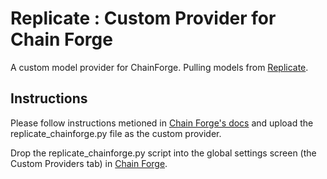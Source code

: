 # Replicate : Custom Provider for Chain Forge
A custom model provider for ChainForge. Pulling models from [Replicate](https://replicate.com).

## Instructions
Please follow instructions metioned in [Chain Forge's docs](https://chainforge.ai/docs/custom_providers/) and upload the replicate_chainforge.py file as the custom provider.

Drop the replicate_chainforge.py script into the global settings screen (the Custom Providers tab) in [Chain Forge](https://chainforge.ai/).
